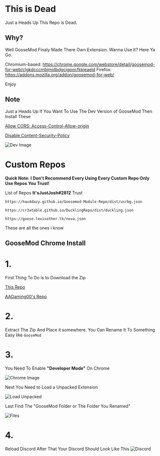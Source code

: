# This is Dead
Just a Heads Up This Repo is Dead.

## Why?
Well GooseMod Finaly Made There Own Extension.
Wanna Use It? Here Ya Go.

Chromium-based: https://chrome.google.com/webstore/detail/goosemod-for-web/clgkdcccmbjmjdbdgcigpocfkkjeaeld
Firefox: https://addons.mozilla.org/addon/goosemod-for-web/

Enjoy


## Note 
Just a Heads Up If You Want To Use The Dev Version of GooseMod Then Install These

[Allow CORS: Access-Control-Allow-origin](https://chrome.google.com/webstore/detail/allow-cors-access-control/lhobafahddgcelffkeicbaginigeejlf)

[Disable Content-Security-Policy](https://chrome.google.com/webstore/detail/disable-content-security/ieelmcmcagommplceebfedjlakkhpden)

![Dev Image](https://raw.githubusercontent.com/TheRealGWJosh/GooseMod-chrome/master/images/Screenshot%202021-06-10%2011.31.05%20AM.png)
# Custom Repos
**Quick Note: I Don't Recommend Every Using Every Custom Repo Only Use Repos You Trust!**

List of Repos **It'sJustJosh#2812** Trust

``https://hax4dazy.github.io/Goosemod-Module-Repo/dist/usrbg.json``

``https://cr3atable.github.io/DucklingRepo/dist/duckling.json``

``https://goose.lexisother.tk/nova.json``

These are all the ones i know

## GooseMod Chrome Install

# **1.**

First Thing To Do is to Download the Zip

[This Repo](https://api.github.com/repos/TheRealGWJosh/GooseMod-chrome/zipball/master)

[AAGaming00's Repo](https://api.github.com/repos/AAGaming00/GooseMod-chrome/zipball/master)

# **2.**
Extract The Zip And Place it somewhere. You Can Rename It To Something Easy like ``GooseMod``

# **3.** 

You Need To Enable **"Developer Mode"** On Chrome

![Chrome Image](https://raw.githubusercontent.com/TheRealGWJosh/GooseMod-chrome/master/images/Screenshot%202021-06-10%2011.51.50%20AM.png)

Next You Need to Load a Unpacked Extension

![Load Unpacked](https://raw.githubusercontent.com/TheRealGWJosh/GooseMod-chrome/master/images/Screenshot%202021-06-10%2011.53.51%20AM.png)

Last Find The "GooseMod Folder or The Folder You Renamed"

![Files](https://raw.githubusercontent.com/TheRealGWJosh/GooseMod-chrome/master/images/Screenshot%202021-06-10%2011.56.54%20AM.png)

# **4.**
Reload Discord After That Your Discord Should Look Like This
![Discord](https://raw.githubusercontent.com/TheRealGWJosh/GooseMod-chrome/master/images/Screenshot%202021-06-10%2012.04.06%20PM.png)
